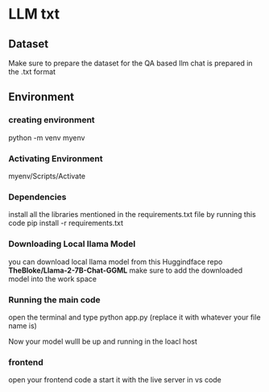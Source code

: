 # LLM txt 

## Dataset

Make sure to prepare the dataset for the QA based llm chat is prepared in the .txt format 

## Environment

### creating environment 
python -m venv myenv

### Activating Environment
myenv/Scripts/Activate

### Dependencies
install all the libraries mentioned in the requirements.txt file by running this code
pip install -r requirements.txt

### Downloading Local llama Model
you can download local llama model from this Huggindface repo **TheBloke/Llama-2-7B-Chat-GGML** 
make sure to add the downloaded model into the work space

### Running the main code
 open the terminal and type python app.py (replace it with whatever your file name is)

 Now your model wulll be up and running in the loacl host

 ### frontend
 open your frontend code a start it with the live server in vs code

 
